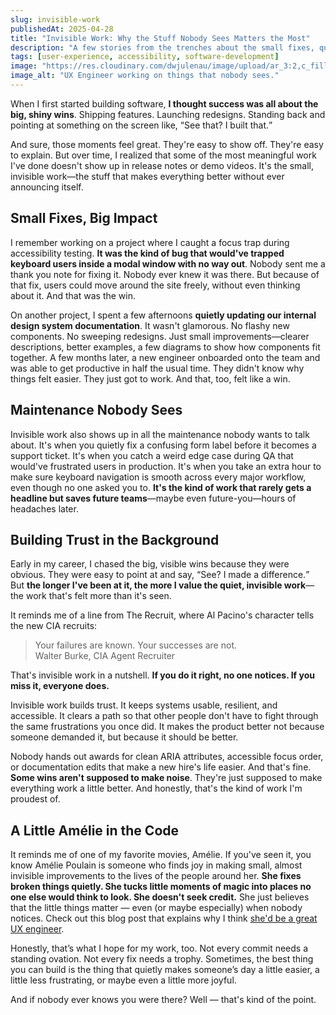 ```yaml
---
slug: invisible-work
publishedAt: 2025-04-28
title: "Invisible Work: Why the Stuff Nobody Sees Matters the Most"
description: "A few stories from the trenches about the small fixes, quiet tweaks, and maintenance tasks that quietly made everything better&mdash;without anyone even noticing."
tags: [user-experience, accessibility, software-development]
image: "https://res.cloudinary.com/dwjulenau/image/upload/ar_3:2,c_fill,dpr_auto,f_auto,fl_progressive,q_auto/v1745850929/josh-portfolio/assets_task_01jsyd2aywecbt350e85ffwwtf_1745850867_img_0.webp"
image_alt: "UX Engineer working on things that nobody sees."
---
```


When I first started building software, <strong>I thought success was all about the big, shiny wins</strong>. Shipping features. Launching redesigns. Standing back and pointing at something on the screen like, <q>See that? I built that.</q>

And sure, those moments feel great. They're easy to show off. They're easy to explain. But over time, I realized that some of the most meaningful work I've done doesn't show up in release notes or demo videos. It's the small, invisible work&mdash;the stuff that makes everything better without ever announcing itself.

## Small Fixes, Big Impact
I remember working on a project where I caught a focus trap during accessibility testing. <strong>It was the kind of bug that would've trapped keyboard users inside a modal window with no way out</strong>. Nobody sent me a thank you note for fixing it. Nobody ever knew it was there. But because of that fix, users could move around the site freely, without even thinking about it. And that was the win.

On another project, I spent a few afternoons <strong>quietly updating our internal design system documentation</strong>. It wasn't glamorous. No flashy new components. No sweeping redesigns. Just small improvements&mdash;clearer descriptions, better examples, a few diagrams to show how components fit together. A few months later, a new engineer onboarded onto the team and was able to get productive in half the usual time. They didn't know why things felt easier. They just got to work. And that, too, felt like a win.

## Maintenance Nobody Sees
Invisible work also shows up in all the maintenance nobody wants to talk about. It's when you quietly fix a confusing form label before it becomes a support ticket. It's when you catch a weird edge case during QA that would've frustrated users in production. It's when you take an extra hour to make sure keyboard navigation is smooth across every major workflow, even though no one asked you to. <strong>It's the kind of work that rarely gets a headline but saves future teams</strong>&mdash;maybe even future-you&mdash;hours of headaches later.

## Building Trust in the Background
Early in my career, I chased the big, visible wins because they were obvious. They were easy to point at and say, <q>See? I made a difference.</q> But <strong>the longer I've been at it, the more I value the quiet, invisible work</strong>&mdash;the work that's felt more than it's seen.

It reminds me of a line from The Recruit, where Al Pacino's character tells the new CIA recruits:

> Your failures are known. Your successes are not.<br />
> Walter Burke, CIA Agent Recruiter

That's invisible work in a nutshell. <strong>If you do it right, no one notices. If you miss it, everyone does.</strong>

Invisible work builds trust. It keeps systems usable, resilient, and accessible. It clears a path so that other people don't have to fight through the same frustrations you once did. It makes the product better not because someone demanded it, but because it should be better.

Nobody hands out awards for clean ARIA attributes, accessible focus order, or documentation edits that make a new hire's life easier. And that's fine. <strong>Some wins aren't supposed to make noise</strong>. They're just supposed to make everything work a little better. And honestly, that's the kind of work I'm proudest of.

## A Little Amélie in the Code
It reminds me of one of my favorite movies, Amélie. If you've seen it, you know Amélie Poulain is someone who finds joy in making small, almost invisible improvements to the lives of the people around her. <strong>She fixes broken things quietly. She tucks little moments of magic into places no one else would think to look. She doesn't seek credit.</strong> She just believes that the little things matter — even (or maybe especially) when nobody notices. Check out this blog post that explains why I think [she'd be a great UX engineer](/blog/amelie-poulain-ux-engineer).

Honestly, that’s what I hope for my work, too. Not every commit needs a standing ovation. Not every fix needs a trophy. Sometimes, the best thing you can build is the thing that quietly makes someone’s day a little easier, a little less frustrating, or maybe even a little more joyful.

And if nobody ever knows you were there?
Well — that's kind of the point.

